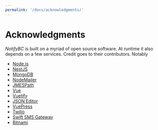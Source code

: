 ```yaml
---
permalink: '/docs/acknowledgments/'
---
```


# Acknowledgments

_NotifyBC_ is built on a myriad of open source software. At runtime it also depends on a
few services. Credit goes to their contributors. Notably

- [Node.js](https://nodejs.org/)
- [NestJS](https://nestjs.com/)
- [MongoDB](https://www.mongodb.com/)
- [NodeMailer](https://nodemailer.com/)
- [JMESPath](https://jmespath.org/)
- [Vue](https://vuejs.org/)
- [Vuetify](https://vuetifyjs.com/)
- [JSON Editor](https://github.com/json-editor/json-editor)
- [VuePress](https://vuepress.vuejs.org/)
- [Twilio](https://www.twilio.com/)
- [Swift SMS Gateway](https://www.swiftsmsgateway.com/)
- [Bitnami](https://bitnami.com/)
